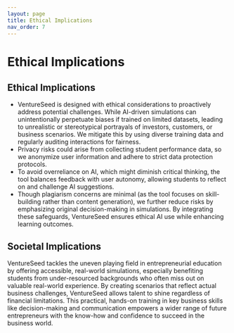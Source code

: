 ```yaml
---
layout: page
title: Ethical Implications
nav_order: 7
---
```


# Ethical Implications

## Ethical Implications
- VentureSeed is designed with ethical considerations to proactively address potential challenges. While AI-driven simulations can unintentionally perpetuate biases if trained on limited datasets, leading to unrealistic or stereotypical portrayals of investors, customers, or business scenarios. We mitigate this by using diverse training data and regularly auditing interactions for fairness. 
- Privacy risks could arise from collecting student performance data, so we anonymize user information and adhere to strict data protection protocols. 
- To avoid overreliance on AI, which might diminish critical thinking, the tool balances feedback with user autonomy, allowing students to reflect on and challenge AI suggestions. 
- Though plagiarism concerns are minimal (as the tool focuses on skill-building rather than content generation), we further reduce risks by emphasizing original decision-making in simulations. By integrating these safeguards, VentureSeed ensures ethical AI use while enhancing learning outcomes.

## Societal Implications
VentureSeed tackles the uneven playing field in entrepreneurial education by offering accessible, real-world simulations, especially benefiting students from under-resourced backgrounds who often miss out on valuable real-world experience. By creating scenarios that reflect actual business challenges, VentureSeed allows talent to shine regardless of financial limitations. This practical, hands-on training in key business skills like decision-making and communication empowers a wider range of future entrepreneurs with the know-how and confidence to succeed in the business world.
